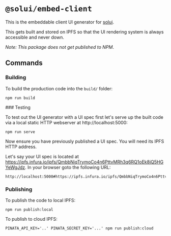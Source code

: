 # `@solui/embed-client`

This is the embeddable client UI generator for [solui](https://solui.dev).

This gets built and stored on IPFS so that the UI rendering system is always
accessible and never down.

_Note: This package does not get published to NPM_.

## Commands

### Building

To build the production code into the `build/` folder:

```shell
npm run build
```

### Testing

To test out the UI generator with a UI spec first let's serve up the built code
via a local static HTTP webserver at http://localhost:5000:

```shell
npm run serve
```

Now ensure you have previously published a UI spec. You will need its IPFS
HTTP address.

Let's say your UI spec is located at https://ipfs.infura.io/ipfs/QmbbNiqTrymoCo4n6PttvMRh3q6RQ1oEk8jQ5HGYeWgJdz. In your browser goto the
following URL:

```
http://localhost:5000#https://ipfs.infura.io/ipfs/QmbbNiqTrymoCo4n6PttvMRh3q6RQ1oEk8jQ5HGYeWgJd
```

### Publishing

To publish the code to local IPFS:

```
npm run publish:local
```

To publish to cloud IPFS:

```
PINATA_API_KEY='..' PINATA_SECRET_KEY='...' npm run publish:cloud
```
